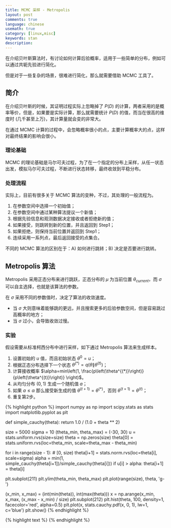 ```yaml
---
title: MCMC 采样 - Metropolis
layout: post
comments: true
language: chinese
usemath: true
category: [linux,misc]
keywords: stan
description:
---
```


在介绍贝叶斯算法时，有讨论如何计算后验概率，适用于一些简单的分布，例如可以通过共轭先验进行简化。

但是对于一些复杂的场景，很难进行简化，那么就需要借助 MCMC 工具了。

<!-- more -->

## 简介

在介绍贝叶斯的时候，其证明过程实际上忽略掉了 $P(D)$ 的计算，两者采用的是概率等价，但是，如果要是实际计算，那么就需要统计 $P(D)$ 的值，而当在很高的维度时 (几千甚至上万)，其计算量就会变的非常大。

在通过 MCMC 计算的过程中，会忽略概率很小的点，主要计算概率大的点，这样对最终结果的影响会很小。

### 理论基础

MCMC 的理论基础是马尔可夫过程，为了在一个指定的分布上采样，从任一状态出发，模拟马尔可夫过程，不断进行状态转移，最终收敛到平稳分布。

### 处理流程

实际上，目前有很多关于 MCMC 算法的变种，不过，其处理的一般流程为。

1. 在参数空间中选择一个初始值；
2. 在参数空间中通过某种算法提议一个新值；
3. 根据先验信息和观测数据决定接收或者拒绝新的值；
4. 如果接受，则跳转到新的位置，并且返回到 Step1；
5. 如果拒绝，则保持当前位置并返回到 Step1；
6. 连续采用一系列点，最后返回接受的点集合。

不同的 MCMC 算法的区别在于：A) 如何进行跳转；B) 决定是否要进行跳转。

## Metropolis 算法

Metropolis 采用正态分布来进行跳跃，正态分布的 $\mu$ 为当前位置 $\theta_{current}$，而 $\sigma$ 可以自主选择，也就是该算法的参数。

在 $\sigma$ 采用不同的参数值时，决定了算法的收敛速度。

* 当 $\sigma$ 大则意味着能够跳的更远，并且搜索更多的后验参数空间，但是容易跳过高概率的地方；
* 当 $\sigma$ 过小，会导致收敛过慢。

### 实验

假设需要从标准柯西分布中进行采样，如下通过 Metropolis 算法来生成样本。

1. 设置初始的 $u$ 值，而且初始状态 $\theta^0=u$；
2. 根据正态分布选择下一个状态 $\theta^{(*)}=q(\theta\|\theta^{(t)})$；
3. 计算接收概率 $\alpha=min\left(1, \frac{p\left(\theta^{(*)}\right)}{p\left(\theta^{(t)}\right)} \right)$。
4. 从均匀分布 $(0,1)$ 生成一个随机值 $a$；
5. 如果 $a \leqslant \alpha$ 那么接受新生成的值 $\theta^{(t+1)}=\theta^{(*)}$，否则 $\theta^{(t+1)}=\theta^{(t)}$；
6. 重复第2步。


{% highlight python %}
import numpy as np
import scipy.stats as stats
import matplotlib.pyplot as plt

def simple_cauchy(theta):
    return 1.0 / (1.0 + theta ** 2)

size = 5000
sigma = 10
(theta_min, theta_max) = (-30, 30)
u = stats.uniform.rvs(size=size)
theta = np.zeros(size)
theta[0] = stats.uniform.rvs(loc=theta_min, scale=theta_max - theta_min)

for i in range(size - 1): # [0, size)
    theta[i+1] = stats.norm.rvs(loc=theta[i], scale=sigma)
    alpha = min(1, simple_cauchy(theta[i+1])/simple_cauchy(theta[i]))
    if u[i] > alpha:
        theta[i+1] = theta[i]

plt.subplot(211)
plt.ylim(theta_min, theta_max)
plt.plot(range(size), theta, 'g-')

(x_min, x_max) = (int(min(theta)), int(max(theta)))
x = np.arange(x_min, x_max, (x_max - x_min) / size)
plt.subplot(212)
plt.hist(theta, 100, density=1, facecolor='red', alpha=0.5)
plt.plot(x, stats.cauchy.pdf(x, 0, 1), lw=1, c='blue')
plt.show()
{% endhighlight %}

<!--
介绍Metropolis采样算法
https://www.zybuluo.com/zhuanxu/note/1025594
https://blog.csdn.net/google19890102/article/details/51755242
-->

{% highlight text %}
{% endhighlight %}
